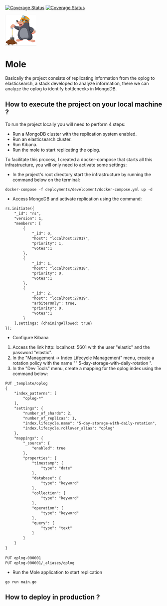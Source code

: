 [![Coverage Status](https://goreportcard.com/badge/github.com/involvestecnologia/mole)](https://goreportcard.com/report/github.com/involvestecnologia/mole)
[![Coverage Status](https://coveralls.io/repos/github/involvestecnologia/mole/badge.svg)](https://coveralls.io/github/involvestecnologia/mole)


<img src="./icon.png" width="100" height="100">  
  
# Mole

Basically the project consists of replicating information from the oplog to elasticsearch, a stack developed to analyze information, there we can analyze the oplog to identify bottlenecks in MongoDB.

## How to execute the project on your local machine ?

To run the project locally you will need to perform 4 steps:

- Run a MongoDB cluster with the replication system enabled.
- Run an elasticsearch cluster.
- Run Kibana.
- Run the mole to start replicating the oplog.

To facilitate this process, I created a docker-compose that starts all this infrastructure, you will only need to activate some settings:

- In the project's root directory start the infrastructure by running the command below on the terminal:

```
docker-compose -f deployments/development/docker-compose.yml up -d
```

- Access MongoDB and activate replication using the command:

```
rs.initiate({
    "_id": "rs",
    "version": 1,
    "members": [
        {
            "_id": 0,
            "host": "localhost:27017",
            "priority": 1,
            "votes":1
        },
        {
            "_id": 1,
            "host": "localhost:27018",
            "priority": 0,
            "votes":1
        },
        {
            "_id": 2,
            "host": "localhost:27019",
            "arbiterOnly": true,
            "priority": 0,
            "votes":1
        }
    ],settings: {chainingAllowed: true}
});
```

- Configure Kibana
1. Access the link http: localhost: 5601 with the user "elastic" and the password "elastic".
2. In the "Management -> Index Lifecycle Management" menu, create a rotation policy with the name "" 5-day-storage-with-daily-rotation ".
3. In the "Dev Tools" menu, create a mapping for the oplog index using the command below:

```
PUT _template/oplog
{
    "index_patterns": [
        "oplog-*"
    ],
    "settings": {
        "number_of_shards": 2,
        "number_of_replicas": 1,
        "index.lifecycle.name": "5-day-storage-with-daily-rotation",
        "index.lifecycle.rollover_alias": "oplog"
    },
    "mappings": {
        "_source": {
            "enabled": true
        },
        "properties": {
            "timestamp": {
                "type": "date"
            },
            "database": {
                "type": "keyword"
            },
            "collection": {
                "type": "keyword"
            },
            "operation": {
                "type": "keyword"
            },
            "query": {
                "type": "text"
            }
        }
    }
}

PUT oplog-000001
PUT oplog-000001/_aliases/oplog

```
- Run the Mole application to start replication

```
go run main.go
```

## How to deploy in production ?
